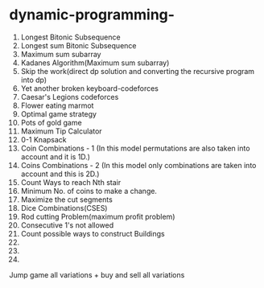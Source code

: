 # dynamic-programming-

1) Longest Bitonic Subsequence 
2) Longest sum Bitonic Subsequence 
3) Maximum sum subarray 
4) Kadanes Algorithm(Maximum sum subarray)
5) Skip the work(direct dp solution and converting the recursive program into dp) 
6) Yet another broken keyboard-codeforces
7) Caesar's Legions codeforces
8) Flower eating marmot 
9) Optimal game strategy 
10) Pots of gold game 
11) Maximum Tip Calculator 
12) 0-1 Knapsack 
13) Coin Combinations - 1 (In this model permutations are also taken into account and it is 1D.)
14) Coins Combinations - 2 (In this model only combinations are taken into account and this is 2D.)
15) Count Ways to reach Nth stair
16) Minimum No. of coins to make a change.
17) Maximize the cut segments
18) Dice Combinations(CSES)
19) Rod cutting Problem(maximum profit problem)
20) Consecutive 1's not allowed 
21) Count possible ways to construct Buildings
22)
23)  
24) 

Jump game all variations + buy and sell all variations 
